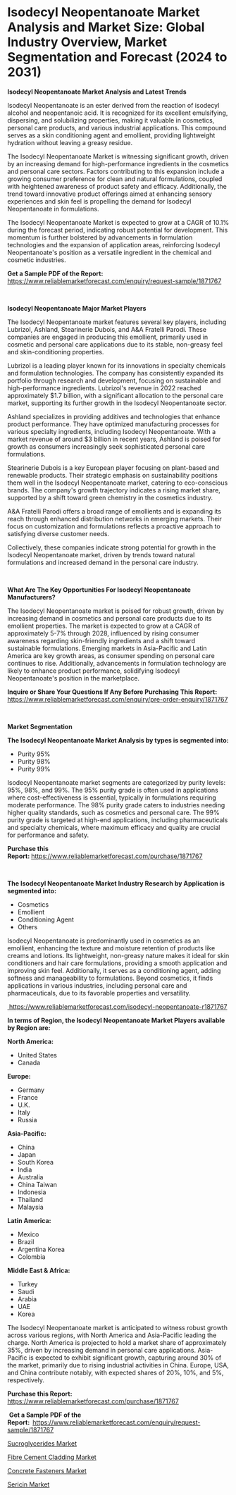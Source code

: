 <p><h1>Isodecyl Neopentanoate Market Analysis and Market Size: Global Industry Overview, Market Segmentation and Forecast (2024 to 2031)</h1></p><p><strong>Isodecyl Neopentanoate Market Analysis and Latest Trends</strong></p>
<p><p>Isodecyl Neopentanoate is an ester derived from the reaction of isodecyl alcohol and neopentanoic acid. It is recognized for its excellent emulsifying, dispersing, and solubilizing properties, making it valuable in cosmetics, personal care products, and various industrial applications. This compound serves as a skin conditioning agent and emollient, providing lightweight hydration without leaving a greasy residue.</p><p>The Isodecyl Neopentanoate Market is witnessing significant growth, driven by an increasing demand for high-performance ingredients in the cosmetics and personal care sectors. Factors contributing to this expansion include a growing consumer preference for clean and natural formulations, coupled with heightened awareness of product safety and efficacy. Additionally, the trend toward innovative product offerings aimed at enhancing sensory experiences and skin feel is propelling the demand for Isodecyl Neopentanoate in formulations.</p><p>The Isodecyl Neopentanoate Market is expected to grow at a CAGR of 10.1% during the forecast period, indicating robust potential for development. This momentum is further bolstered by advancements in formulation technologies and the expansion of application areas, reinforcing Isodecyl Neopentanoate's position as a versatile ingredient in the chemical and cosmetic industries.</p></p>
<p><strong>Get a Sample PDF of the Report:&nbsp;</strong> <a href="https://www.reliablemarketforecast.com/enquiry/request-sample/1871767?utm_campaign=1140&utm_medium=2&utm_source=Github&utm_content=ia&utm_term=07112024&utm_id=isodecyl-neopentanoate">https://www.reliablemarketforecast.com/enquiry/request-sample/1871767</a></p>
<p>&nbsp;</p>
<p><strong>Isodecyl Neopentanoate Major Market Players</strong></p>
<p><p>The Isodecyl Neopentanoate market features several key players, including Lubrizol, Ashland, Stearinerie Dubois, and A&A Fratelli Parodi. These companies are engaged in producing this emollient, primarily used in cosmetic and personal care applications due to its stable, non-greasy feel and skin-conditioning properties.</p><p>Lubrizol is a leading player known for its innovations in specialty chemicals and formulation technologies. The company has consistently expanded its portfolio through research and development, focusing on sustainable and high-performance ingredients. Lubrizol's revenue in 2022 reached approximately $1.7 billion, with a significant allocation to the personal care market, supporting its further growth in the Isodecyl Neopentanoate sector.</p><p>Ashland specializes in providing additives and technologies that enhance product performance. They have optimized manufacturing processes for various specialty ingredients, including Isodecyl Neopentanoate. With a market revenue of around $3 billion in recent years, Ashland is poised for growth as consumers increasingly seek sophisticated personal care formulations.</p><p>Stearinerie Dubois is a key European player focusing on plant-based and renewable products. Their strategic emphasis on sustainability positions them well in the Isodecyl Neopentanoate market, catering to eco-conscious brands. The company's growth trajectory indicates a rising market share, supported by a shift toward green chemistry in the cosmetics industry.</p><p>A&A Fratelli Parodi offers a broad range of emollients and is expanding its reach through enhanced distribution networks in emerging markets. Their focus on customization and formulations reflects a proactive approach to satisfying diverse customer needs.</p><p>Collectively, these companies indicate strong potential for growth in the Isodecyl Neopentanoate market, driven by trends toward natural formulations and increased demand in the personal care industry.</p></p>
<p>&nbsp;</p>
<p><strong>What Are The Key Opportunities For Isodecyl Neopentanoate Manufacturers?</strong></p>
<p><p>The Isodecyl Neopentanoate market is poised for robust growth, driven by increasing demand in cosmetics and personal care products due to its emollient properties. The market is expected to grow at a CAGR of approximately 5-7% through 2028, influenced by rising consumer awareness regarding skin-friendly ingredients and a shift toward sustainable formulations. Emerging markets in Asia-Pacific and Latin America are key growth areas, as consumer spending on personal care continues to rise. Additionally, advancements in formulation technology are likely to enhance product performance, solidifying Isodecyl Neopentanoate's position in the marketplace.</p></p>
<p><strong>Inquire or Share Your Questions If Any Before Purchasing This Report:</strong> <a href="https://www.reliablemarketforecast.com/enquiry/pre-order-enquiry/1871767?utm_campaign=1140&utm_medium=2&utm_source=Github&utm_content=ia&utm_term=07112024&utm_id=isodecyl-neopentanoate">https://www.reliablemarketforecast.com/enquiry/pre-order-enquiry/1871767</a></p>
<p>&nbsp;</p>
<p><strong>Market Segmentation</strong></p>
<p><strong>The Isodecyl Neopentanoate Market Analysis by types is segmented into:</strong></p>
<p><ul><li>Purity 95%</li><li>Purity 98%</li><li>Purity 99%</li></ul></p>
<p><p>Isodecyl Neopentanoate market segments are categorized by purity levels: 95%, 98%, and 99%. The 95% purity grade is often used in applications where cost-effectiveness is essential, typically in formulations requiring moderate performance. The 98% purity grade caters to industries needing higher quality standards, such as cosmetics and personal care. The 99% purity grade is targeted at high-end applications, including pharmaceuticals and specialty chemicals, where maximum efficacy and quality are crucial for performance and safety.</p></p>
<p><strong>Purchase this Report:&nbsp;</strong><a href="https://www.reliablemarketforecast.com/purchase/1871767?utm_campaign=1140&utm_medium=2&utm_source=Github&utm_content=ia&utm_term=07112024&utm_id=isodecyl-neopentanoate">https://www.reliablemarketforecast.com/purchase/1871767</a></p>
<p>&nbsp;</p>
<p><strong>The Isodecyl Neopentanoate Market Industry Research by Application is segmented into:</strong></p>
<p><ul><li>Cosmetics</li><li>Emollient</li><li>Conditioning Agent</li><li>Others</li></ul></p>
<p><p>Isodecyl Neopentanoate is predominantly used in cosmetics as an emollient, enhancing the texture and moisture retention of products like creams and lotions. Its lightweight, non-greasy nature makes it ideal for skin conditioners and hair care formulations, providing a smooth application and improving skin feel. Additionally, it serves as a conditioning agent, adding softness and manageability to formulations. Beyond cosmetics, it finds applications in various industries, including personal care and pharmaceuticals, due to its favorable properties and versatility.</p></p>
<p><a href="https://www.reliablemarketforecast.com/isodecyl-neopentanoate-r1871767?utm_campaign=1140&utm_medium=2&utm_source=Github&utm_content=ia&utm_term=07112024&utm_id=isodecyl-neopentanoate">&nbsp;https://www.reliablemarketforecast.com/isodecyl-neopentanoate-r1871767</a></p>
<p><strong>In terms of Region, the Isodecyl Neopentanoate Market Players available by Region are:</strong></p>
<p>
    <p> <strong> North America: </strong>
        <ul>
            <li>United States</li>
            <li>Canada</li>
        </ul>
        </p> 
    <p> <strong> Europe: </strong>
        <ul>
            <li>Germany</li>
            <li>France</li>
            <li>U.K.</li>
            <li>Italy</li>
            <li>Russia</li>
        </ul>
        </p> 
    <p> <strong> Asia-Pacific: </strong>
        <ul>
            <li>China</li>
            <li>Japan</li>
            <li>South Korea</li>
            <li>India</li>
            <li>Australia</li>
            <li>China Taiwan</li>
            <li>Indonesia</li>
            <li>Thailand</li>
            <li>Malaysia</li>
        </ul>
        </p> 
    <p> <strong> Latin America: </strong>
        <ul>
            <li>Mexico</li>
            <li>Brazil</li>
            <li>Argentina Korea</li>
            <li>Colombia</li>
        </ul>
        </p> 
    <p> <strong> Middle East & Africa: </strong>
        <ul>
            <li>Turkey</li>
            <li>Saudi</li>
            <li>Arabia</li>
            <li>UAE</li>
            <li>Korea</li>
        </ul>
    </p>
    </p>
<p><p>The Isodecyl Neopentanoate market is anticipated to witness robust growth across various regions, with North America and Asia-Pacific leading the charge. North America is projected to hold a market share of approximately 35%, driven by increasing demand in personal care applications. Asia-Pacific is expected to exhibit significant growth, capturing around 30% of the market, primarily due to rising industrial activities in China. Europe, USA, and China contribute notably, with expected shares of 20%, 10%, and 5%, respectively.</p></p>
<p><strong>Purchase this Report: </strong><a href="https://www.reliablemarketforecast.com/purchase/1871767?utm_campaign=1140&utm_medium=2&utm_source=Github&utm_content=ia&utm_term=07112024&utm_id=isodecyl-neopentanoate">https://www.reliablemarketforecast.com/purchase/1871767</a></p>
<p>&nbsp;<strong>Get a Sample PDF of the Report:&nbsp;&nbsp;</strong><a href="https://www.reliablemarketforecast.com/enquiry/request-sample/1871767?utm_campaign=1140&utm_medium=2&utm_source=Github&utm_content=ia&utm_term=07112024&utm_id=isodecyl-neopentanoate">https://www.reliablemarketforecast.com/enquiry/request-sample/1871767</a></p>
<p><strong></strong></p>
<p><p><a href="https://github.com/lilyet2b1/Market-Research-Report-List-1/blob/main/sucroglycerides-market.md?utm_campaign=1140&utm_medium=2&utm_source=Github&utm_content=ia&utm_term=07112024&utm_id=isodecyl-neopentanoate">Sucroglycerides Market</a></p><p><a href="https://github.com/deshawnj39lau/Market-Research-Report-List-1/blob/main/fibre-cement-cladding-market.md?utm_campaign=1140&utm_medium=2&utm_source=Github&utm_content=ia&utm_term=07112024&utm_id=isodecyl-neopentanoate">Fibre Cement Cladding Market</a></p><p><a href="https://github.com/elenif62bh/Market-Research-Report-List-1/blob/main/concrete-fasteners-market.md?utm_campaign=1140&utm_medium=2&utm_source=Github&utm_content=ia&utm_term=07112024&utm_id=isodecyl-neopentanoate">Concrete Fasteners Market</a></p><p><a href="https://github.com/indrystar/Market-Research-Report-List-5/blob/main/sericin-market.md?utm_campaign=1140&utm_medium=2&utm_source=Github&utm_content=ia&utm_term=07112024&utm_id=isodecyl-neopentanoate">Sericin Market</a></p></p>